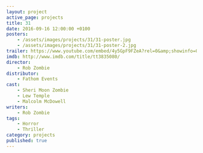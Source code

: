 ```yaml
---
layout: project
active_page: projects
title: 31
date: 2016-09-16 12:00:00 +0100
posters:
    - /assets/images/projects/31/31-poster.jpg
    - /assets/images/projects/31/31-poster-2.jpg
trailer: https://www.youtube.com/embed/4y5GpF9FZeA?rel=0&amp;showinfo=0
imdb: http://www.imdb.com/title/tt3835080/
director:
    - Rob Zombie
distributor:
    - Fathom Events
cast:
    - Sheri Moon Zombie
    - Lew Temple
    - Malcolm McDowell
writers:
    - Rob Zombie
tags:
    - Horror
    - Thriller
category: projects
published: true
---
```

